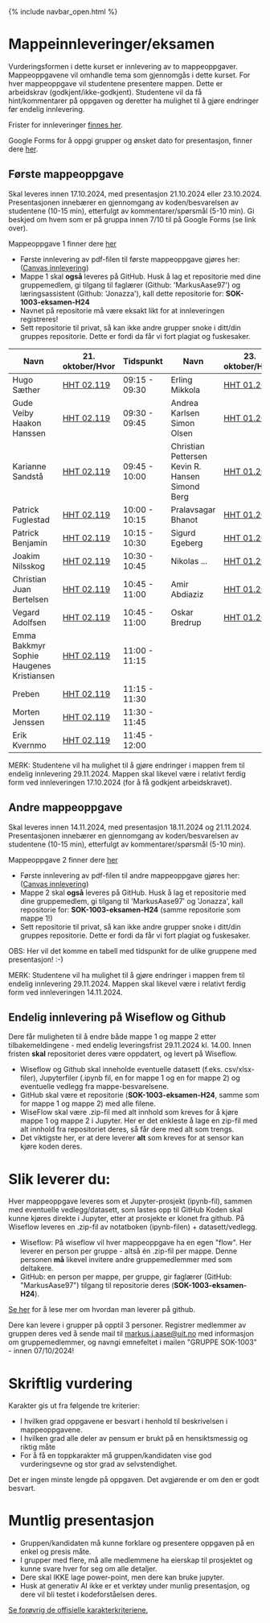 {% include navbar_open.html %}

# Mappeinnleveringer/eksamen
Vurderingsformen i dette kurset er innlevering av to mappeoppgaver. Mappeoppgavene vil omhandle tema som gjennomgås i dette kurset. For hver mappeoppgave vil studentene presentere mappen. Dette er arbeidskrav (godkjent/ikke-godkjent). Studentene vil da få hint/kommentarer på oppgaven og deretter ha mulighet til å gjøre endringer før endelig innlevering. 

Frister for innleveringer [finnes her](https://uit-sok-1003-h24.github.io/frister.html).

Google Forms for å oppgi grupper og ønsket dato for presentasjon, finner dere [her](https://forms.gle/xHQMRp8TmeXnFsek7).

## Første mappeoppgave 
Skal leveres innen 17.10.2024, med presentasjon 21.10.2024 eller 23.10.2024. Presentasjonen innebærer en gjennomgang av koden/besvarelsen av studentene (10-15 min), etterfulgt av kommentarer/spørsmål (5-10 min). Gi beskjed om hvem som er på gruppa innen 7/10 til på Google Forms (se link over).

Mappeoppgave 1 finner dere [her](https://github.com/uit-sok-1003-h24/mappe)

* Første innlevering av pdf-filen til første mappeoppgave gjøres her: ([Canvas innlevering](https://uit.instructure.com/courses/35385/assignments/115881))
* Mappe 1 skal **også** leveres på GitHub. Husk å lag et repositorie med dine gruppemedlem, gi tilgang til faglærer (Github: 'MarkusAase97') og læringsassistent (Github: 'Jonazza'), kall dette repositorie for: **SOK-1003-eksamen-H24**
* Navnet på repositorie må være eksakt likt for at innleveringen registreres!
* Sett repositorie til privat, så kan ikke andre grupper snoke i ditt/din gruppes repositorie. Dette er fordi da får vi fort plagiat og fuskesaker.

| Navn                                     | 21. oktober/Hvor  | Tidspunkt          | Navn                                     | 23. oktober/Hvor         | Tidspunkt          |
|------------------------------------------|---------------------|--------------------|------------------------------------------|---------------------|--------------------|
| Hugo Sæther                              | [HHT 02.119](https://uit.no/mazemaproom?zoom=20&room_name=HHT+02.119)     | 09:15 - 09:30      | Erling Mikkola   |[HHT 01.202](https://uit.no/mazemaproom?zoom=20&room_name=HHT+01.202)  | 14:15 - 14:30      |
| Gude Veiby <br> Haakon Hanssen          | [HHT 02.119](https://uit.no/mazemaproom?zoom=20&room_name=HHT+02.119) | 09:30 - 09:45      | Andrea Karlsen <br> Simon Olsen  | [HHT 01.202](https://uit.no/mazemaproom?zoom=20&room_name=HHT+01.202) | 14:30 - 14:45      |
| Karianne Sandstå                        | [HHT 02.119](https://uit.no/mazemaproom?zoom=20&room_name=HHT+02.119) | 09:45 - 10:00      | Christian Pettersen <br> Kevin R. Hansen <br> Simond Berg |[HHT 01.202](https://uit.no/mazemaproom?zoom=20&room_name=HHT+01.202) | 14:45 - 15:00      |
| Patrick Fuglestad                       | [HHT 02.119](https://uit.no/mazemaproom?zoom=20&room_name=HHT+02.119) | 10:00 - 10:15      | Pralavsagar Bhanot  |[HHT 01.202](https://uit.no/mazemaproom?zoom=20&room_name=HHT+01.202) | 15:00 - 15:15      |
| Patrick Benjamin                        | [HHT 02.119](https://uit.no/mazemaproom?zoom=20&room_name=HHT+02.119) | 10:15 - 10:30      | Sigurd Egeberg  |[HHT 01.202](https://uit.no/mazemaproom?zoom=20&room_name=HHT+01.202) | 15:15 - 15:30      |
| Joakim Nilsskog                         | [HHT 02.119](https://uit.no/mazemaproom?zoom=20&room_name=HHT+02.119) | 10:30 - 10:45      | Nikolas ...    |[HHT 01.202](https://uit.no/mazemaproom?zoom=20&room_name=HHT+01.202) | 15:30 - 15:45      |
| Christian Juan Bertelsen                 | [HHT 02.119](https://uit.no/mazemaproom?zoom=20&room_name=HHT+02.119)  | 10:45 - 11:00      | Amir Abdiaziz   |[HHT 01.202](https://uit.no/mazemaproom?zoom=20&room_name=HHT+01.202) | 15:45 - 16:00      |
| Vegard Adolfsen                         |[HHT 02.119](https://uit.no/mazemaproom?zoom=20&room_name=HHT+02.119)  | 10:45 - 11:00      | Oskar Bredrup  |[HHT 01.202](https://uit.no/mazemaproom?zoom=20&room_name=HHT+01.202) | 16:00 - 16:15      |
| Emma Bakkmyr <br> Sophie Haugenes Kristiansen | [HHT 02.119](https://uit.no/mazemaproom?zoom=20&room_name=HHT+02.119) | 11:00 - 11:15      |         |                     |                    |
| Preben                                   |[HHT 02.119](https://uit.no/mazemaproom?zoom=20&room_name=HHT+02.119) | 11:15 - 11:30      |                                          |                     |                    |
| Morten Jenssen                           | [HHT 02.119](https://uit.no/mazemaproom?zoom=20&room_name=HHT+02.119) | 11:30 - 11:45      |                                          |                     |                    |
| Erik Kvernmo                             | [HHT 02.119](https://uit.no/mazemaproom?zoom=20&room_name=HHT+02.119)  | 11:45 - 12:00      |                                          |                     |                    |


MERK: Studentene vil ha mulighet til å gjøre endringer i mappen frem til endelig innlevering 29.11.2024. Mappen skal likevel være i relativt ferdig form ved innleveringen 17.10.2024 (for å få godkjent arbeidskravet).

## Andre mappeoppgave 
Skal leveres innen 14.11.2024, med presentasjon 18.11.2024 og 21.11.2024. Presentasjonen innebærer en gjennomgang av koden/besvarelsen av studentene (10-15 min), etterfulgt av kommentarer/spørsmål (5-10 min).   

Mappeoppgave 2 finner dere [her](https://github.com/uit-sok-1003-h24/mappe2)

* Første innlevering av pdf-filen til andre mappeoppgave gjøres her: ([Canvas innlevering](https://uit.instructure.com/courses/35385/assignments/115882))
* Mappe 2 skal **også** leveres på GitHub. Husk å lag et repositorie med dine gruppemedlem, gi tilgang til 'MarkusAase97' og 'Jonazza', kall repositorie for: **SOK-1003-eksamen-H24** (samme repositorie som mappe 1!)
* Sett repositorie til privat, så kan ikke andre grupper snoke i ditt/din gruppes repositorie. Dette er fordi da får vi fort plagiat og fuskesaker.

OBS: Her vil det komme en tabell med tidspunkt for de ulike gruppene med presentasjon! :-)

MERK: Studentene vil ha mulighet til å gjøre endringer i mappen frem til endelig innlevering 29.11.2024. Mappen skal likevel være i relativt ferdig form ved innleveringen 14.11.2024.

## Endelig innlevering på Wiseflow og Github
Dere får muligheten til å endre både mappe 1 og mappe 2 etter tilbakemeldingene - med endelig leveringsfrist 29.11.2024 kl. 14.00. Innen fristen **skal** repositoriet deres være oppdatert, og levert på Wiseflow. 
* Wiseflow og Github skal inneholde eventuelle datasett (f.eks. csv/xlsx-filer), Jupyterfiler (.ipynb fil, en for mappe 1 og en for mappe 2) og eventuelle vedlegg fra mappe-besvarelsene.
* GitHub skal være et repositorie (**SOK-1003-eksamen-H24**, samme som for mappe 1 og mappe 2) med alle filene.
* WiseFlow skal være .zip-fil med alt innhold som kreves for å kjøre mappe 1 og mappe 2 i Jupyter. Her er det enkleste å lage en zip-fil med alt innhold fra repositoriet deres, så får dere med alt som trengs.
* Det viktigste her, er at dere leverer **alt** som kreves for at sensor kan kjøre koden deres.

# Slik leverer du:
Hver mappeoppgave leveres som et Jupyter-prosjekt (ipynb-fil), sammen med eventuelle vedlegg/datasett, som lastes opp til GitHub Koden skal kunne kjøres direkte i Jupyter, etter at prosjekte er klonet fra github. På Wiseflow leveres en .zip-fil av notatboken (ipynb-filen) + datasett/vedlegg. 

- Wiseflow: På wiseflow vil hver mappeoppgave ha en egen "flow". Her leverer en person per gruppe - altså én .zip-fil per mappe. Denne personen $\textbf{må}$ likevel invitere andre gruppemedlemmer med som deltakere. 
- GitHub: en person per mappe, per gruppe, gir faglærer (GitHub: "MarkusAase97") tilgang til repositorie deres (**SOK-1003-eksamen-H24**).

[Se her](https://uit-sok-1003-h24.github.io/github.html) for å lese mer om hvordan man leverer på github.

Dere kan levere i grupper på opptil 3 personer. Registrer medlemmer av gruppen deres ved å sende mail til markus.j.aase@uit.no med informasjon om gruppemedlemmer, og navngi emnefeltet i mailen "GRUPPE SOK-1003" - innen 07/10/2024!

# Skriftlig vurdering
Karakter gis ut fra følgende tre kriterier: 
* I hvilken grad oppgavene er besvart i henhold til beskrivelsen i mappeoppgavene. 
* I hvilken grad alle deler av pensum er brukt på en hensiktsmessig og riktig måte 
* For å få en toppkarakter må gruppen/kandidaten vise god vurderingsevne og stor grad av selvstendighet. 

Det er ingen minste lengde på oppgaven. Det avgjørende er om den er godt besvart. 

# Muntlig presentasjon
* Gruppen/kandidaten må kunne forklare og presentere oppgaven på en enkel og presis måte. 
* I grupper med flere, må alle medlemmene ha eierskap til prosjektet og kunne svare hver for seg om alle detaljer. 
* Dere skal IKKE lage power-point, men dere kan bruke jupyter.
* Husk at generativ AI ikke er et verktøy under munlig presentasjon, og dere vil bli testet i kodeforståelsen deres.


[Se forøvrig de offisielle karakterkriteriene.](https://www.uhr.no/_f/p1/i47fd1bbe-ab38-4e5f-bdf2-58bcf015a5ef/vurderingskriterier_bacheloroppgaven_060814_korrigert.pdf) 
